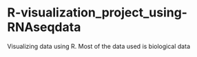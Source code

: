 # R-visualization_project_using-RNAseqdata
Visualizing data using R. Most of the data used is biological data
